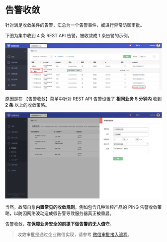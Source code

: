 # 告警收敛

针对满足收敛条件的告警，汇总为一个告警事件，或进行异常防御审批。

下图为集中收到 4 条 REST API 告警，被收敛成 1 条告警的示例。 

![-w1657](media/15681828531513.jpg)

原因是在 【告警收敛】菜单中针对 REST API 告警设置了 **相同业务** **5 分钟内** 收到  **2 条** 以上的收敛策略。

![-w1658](media/15681829451279.jpg)

当然，故障自愈**内置常见的收敛规则**，例如包含几种监控产品的 PING 告警收敛策略，以防因网络波动造成假告警导致服务器真正被重启。

告警收敛，**在保障业务安全的前提下做告警的无人值守**。



> 收敛审批是通过企业微信实现，请参考 [微信审批接入流程](5.1/FTA/Scenes/WeChat_approval_access_process.md)。
